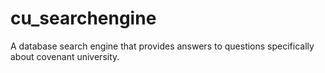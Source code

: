 # cu_searchengine
A database search engine that provides answers to questions specifically about covenant university.
